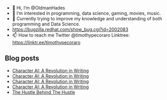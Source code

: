 - 👋 Hi, I’m @OldmanHades
- 👀 I’m interested in programming, data science, gaming, movies, music.
- 🌱 Currently trying to improve my knowledge and understanding of both programming and Data Science.
- https://bugzilla.redhat.com/show_bug.cgi?id=2002083
- 📫 How to reach me Twitter @timothypecoraro
Linktree: https://linktr.ee/timothypecoraro

## Blog posts
<!-- BLOG-POST-LIST:START -->
- [Character AI: A Revolution in Writing](https://medium.com/data-driven-fiction/character-ai-a-revolution-in-writing-ee08e3784f28?source=rss-5097f5c9b801------2)
- [Character AI: A Revolution in Writing](https://medium.com/data-driven-fiction/character-ai-a-writing-revolution-823351c300df?source=rss-5097f5c9b801------2)
- [Character AI: A Revolution in Writing](https://medium.com/data-driven-fiction/character-ai-a-revolution-in-writing-c33a362858b7?source=rss-5097f5c9b801------2)
- [Character AI: A Revolution in Writing](https://medium.com/data-driven-fiction/character-ai-a-revolution-in-writing-18451d521d7e?source=rss-5097f5c9b801------2)
- [The Hustle Behind The Hustle](https://medium.com/@timothypecoraro/the-hustle-behind-the-hustle-a31607af1761?source=rss-5097f5c9b801------2)
<!-- BLOG-POST-LIST:END -->
